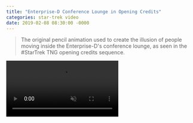 ```yaml
---
title: "Enterprise-D Conference Lounge in Opening Credits"
categories: star-trek video
date: 2019-02-08 08:30:00 -0000
---
```

> The original pencil animation used to create the illusion of people moving inside the Enterprise-D's conference lounge, as seen in the #StarTrek TNG opening credits sequence.

<div>
    <video autoplay="true" loop="true" muted="true" playsinline="true" preload="auto">
        <source src="/enterprise-D.mp4" type="video/mp4" />
    </video>
</div>
